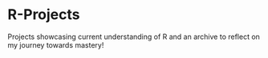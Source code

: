 # R-Projects
Projects showcasing current understanding of R and an archive to reflect on my journey towards mastery! 
